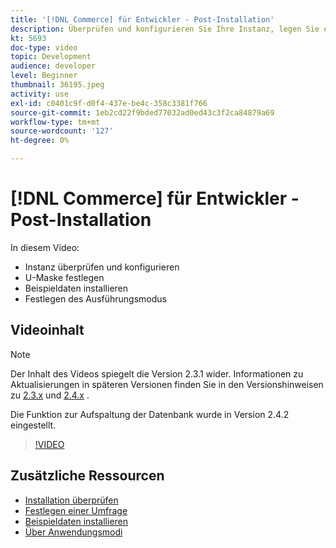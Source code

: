 ```yaml
---
title: '[!DNL Commerce] für Entwickler - Post-Installation'
description: Überprüfen und konfigurieren Sie Ihre Instanz, legen Sie eine U-Maske fest, installieren Sie Musterdaten, legen Sie den richtigen Ausführungsmodus fest.
kt: 5693
doc-type: video
topic: Development
audience: developer
level: Beginner
thumbnail: 36195.jpeg
activity: use
exl-id: c0401c9f-d0f4-437e-be4c-358c3381f766
source-git-commit: 1eb2cd22f9bded77032ad0ed43c3f2ca84879a69
workflow-type: tm+mt
source-wordcount: '127'
ht-degree: 0%

---
```


# [!DNL Commerce] für Entwickler - Post-Installation

In diesem Video:

- Instanz überprüfen und konfigurieren
- U-Maske festlegen
- Beispieldaten installieren
- Festlegen des Ausführungsmodus

## Videoinhalt

>[!NOTE]
>
>Der Inhalt des Videos spiegelt die Version 2.3.1 wider. Informationen zu Aktualisierungen in späteren Versionen finden Sie in den Versionshinweisen zu [ 2.3.x](https://devdocs.magento.com/guides/v2.3/release-notes/bk-release-notes.html) und [2.4.x](https://devdocs.magento.com/guides/v2.4/release-notes/bk-release-notes.html) .
>
>Die Funktion zur Aufspaltung der Datenbank wurde in Version 2.4.2 eingestellt.

>[!VIDEO](https://video.tv.adobe.com/v/36195?quality=12&learn=on)

## Zusätzliche Ressourcen

- [Installation überprüfen](https://devdocs.magento.com/guides/v2.4/install-gde/install/verify.html)
- [Festlegen einer Umfrage](https://devdocs.magento.com/guides/v2.4/install-gde/install/post-install-umask.html)
- [Beispieldaten installieren](https://devdocs.magento.com/guides/v2.4/install-gde/install/sample-data-after-magento.html)
- [Über Anwendungsmodi](https://devdocs.magento.com/guides/v2.4/config-guide/bootstrap/magento-modes.html)
